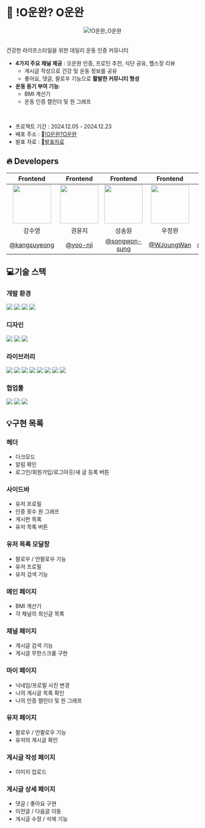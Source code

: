 # 🏃 !O운완? O운완

<div style="text-align: center;">
  <img src="https://github.com/user-attachments/assets/a8a72ca2-c116-4908-8085-ef5002ad2530" alt="!O운완_O운완">
</div>

<br>

건강한 라이프스타일을 위한 데일리 운동 인증 커뮤니티

- **4가지 주요 채널 제공** : 오운완 인증, 프로틴 추천, 식단 공유, 헬스장 리뷰
  - 게시글 작성으로 건강 및 운동 정보를 공유
  - 좋아요, 댓글, 팔로우 기능으로 **활발한 커뮤니티 형성**
- **운동 동기 부여 기능**:
  - BMI 계산기
  - 운동 인증 캘린더 및 원 그래프

<br>

- 프로젝트 기간 : 2024.12.05 - 2024.12.23
- 배포 주소 : 🔗[!O운완?O운완](https://workoutdone.netlify.app/)
- 발표 자료 : 🔗[발표자료](https://drive.google.com/file/d/11MWfrNHX4UL63jxMdEfZ61SB-YJ_N_qu/view)

## 🔥 Developers

|                                                 Frontend                                                 |                                                 Frontend                                                 |                                                 Frontend                                                 |                                                 Frontend                                                  |                                                 Frontend                                                 |                                                 Frontend                                                 |
| :------------------------------------------------------------------------------------------------------: | :------------------------------------------------------------------------------------------------------: | :------------------------------------------------------------------------------------------------------: | :-------------------------------------------------------------------------------------------------------: | :------------------------------------------------------------------------------------------------------: | :------------------------------------------------------------------------------------------------------: |
| <img src="https://github.com/user-attachments/assets/b059e9ea-630c-40a3-854f-d8c6046870ce" width="100"/> | <img src="https://github.com/user-attachments/assets/3b0dc84d-6b50-439c-a114-37b0034ae3fc" width="100"/> | <img src="https://github.com/user-attachments/assets/9c75f5a3-e483-4f3e-8a2e-1a98228d6d71" width="100"/> | <img src="https://github.com/user-attachments/assets/a74b2a4f-8183-4782-9389-bb0540576323"  width="100"/> | <img src="https://github.com/user-attachments/assets/8766bc76-df5c-4eb2-8cb2-2febc8318aab" width="100"/> | <img src="https://github.com/user-attachments/assets/e339667e-8413-472e-bf9e-cc9ee19f1ed7" width="100"/> |
|                                                  강수영                                                  |                                                  권윤지                                                  |                                                  성송원                                                  |                                                  우정완                                                   |                                                  윤정인                                                  |                                                  한규혁                                                  |
|                              [@kangsuyeong](https://github.com/kangsuyeong)                              |                                  [@yoo-nji](https://github.com/yoo-nji)                                  |                             [@songwon-sung](https://github.com/songwon-sung)                             |                                [@WJoungWan](https://github.com/WJoungWan)                                 |                            [@yoongjeonging](https://github.com/yoongjeonging)                            |                                 [@kkyuheak](https://github.com/kkyuheak)                                 |

## 💻기술 스택

### 개발 환경

![](https://camo.githubusercontent.com/8290ef49e85a94c2ae9f929badf5aa1007b74d20f3f465c9222205064147bfa5/68747470733a2f2f696d672e736869656c64732e696f2f62616467652f6e706d2d4342333833373f7374796c653d666f722d7468652d6261646765266c6f676f3d6e706d266c6f676f436f6c6f723d7768697465)
![](https://img.shields.io/badge/Vite-646CFF?style=for-the-badge&logo=Vite&logoColor=white)
![](https://img.shields.io/badge/react-61DAFB?style=for-the-badge&logo=react&logoColor=black)
![](https://img.shields.io/badge/TypeScript-3178C6?style=for-the-badge&logo=typescript&logoColor=white)

### 디자인

![](https://camo.githubusercontent.com/7eda7e542b66f17cabacfb84a3b1daa01f81d39d95aeed3d844eef4897a6d2ba/68747470733a2f2f696d672e736869656c64732e696f2f62616467652f6669676d612d4632344531453f7374796c653d666f722d7468652d6261646765266c6f676f3d6669676d61266c6f676f436f6c6f723d7768697465)
![](https://camo.githubusercontent.com/0c62da1efcec3fd216176106debb2634aa7a419f097b9b313f326c893505dabe/68747470733a2f2f696d672e736869656c64732e696f2f62616467652f4353532d3135373242363f7374796c653d666f722d7468652d6261646765266c6f676f3d63737333266c6f676f436f6c6f723d7768697465)
![](https://camo.githubusercontent.com/ef6db79c0bc0a18363ef8ccf33cefbe94639871919540c826c50ab7d32fd6fc6/68747470733a2f2f696d672e736869656c64732e696f2f62616467652f5461696c77696e644353532d3036423644343f7374796c653d666f722d7468652d6261646765266c6f676f3d7461696c77696e64637373266c6f676f436f6c6f723d7768697465)

### 라이브러리

![](https://camo.githubusercontent.com/055871bebc176d2862669c452068ed436f006bde3d1f419667722ef149c4f598/68747470733a2f2f696d672e736869656c64732e696f2f62616467652f72656163742d2d726f757465722d4341343234353f7374796c653d666f722d7468652d6261646765266c6f676f3d7265616374726f75746572266c6f676f436f6c6f723d7768697465)
![](https://camo.githubusercontent.com/01a7047041b6b5a9aeeef23e34f31b6d02af577df53c5754cf603859a5740059/68747470733a2f2f696d672e736869656c64732e696f2f62616467652f7a757374616e642d3243334535303f7374796c653d666f722d7468652d6261646765266c6f676f3d6a617661736372697074266c6f676f436f6c6f723d7768697465)
![](https://camo.githubusercontent.com/91ff7f377105ca6fa979dd2bb85201b7ad56ae45d7dab821d24586e898f388b7/68747470733a2f2f696d672e736869656c64732e696f2f62616467652f4178696f732d3541323945343f7374796c653d666f722d7468652d6261646765266c6f676f3d6178696f73266c6f676f436f6c6f723d7768697465)
![](https://img.shields.io/badge/react--calendar-3DDC84?style=for-the-badge&logo=React&logoColor=white)
![](https://img.shields.io/badge/react--circular--progressbar-61DAFB?style=for-the-badge&logo=React&logoColor=black)
![](https://img.shields.io/badge/react--lottie-61DAFB?style=for-the-badge&logo=React&logoColor=black)
![](https://img.shields.io/badge/Moment.js-FF6F61?style=for-the-badge&logo=JavaScript&logoColor=white)
![](https://img.shields.io/badge/swiper-FF6F61?style=for-the-badge&logo=Swiper&logoColor=white)

### 협업툴

![](https://camo.githubusercontent.com/cfd00850da7d61d06eedd66f38d007989ed62131e6b920e99016ed95de13c9a5/68747470733a2f2f696d672e736869656c64732e696f2f62616467652f6e6f74696f6e2d3030303030303f7374796c653d666f722d7468652d6261646765266c6f676f3d6e6f74696f6e266c6f676f436f6c6f723d7768697465)
![](https://camo.githubusercontent.com/fbe73eb0c50a7d491503c4e14d0a949a96f862997da5110f7ff0b9d28ef49a37/68747470733a2f2f696d672e736869656c64732e696f2f62616467652f736c61636b2d3441313534423f7374796c653d666f722d7468652d6261646765266c6f676f3d736c61636b266c6f676f436f6c6f723d7768697465)
![](https://camo.githubusercontent.com/236fcd63f5c7932c0928a86fb7ebdbb5e8876cc4c03779cd1fc8aa9c0196aab2/68747470733a2f2f696d672e736869656c64732e696f2f62616467652f6769746875622d3138313731373f7374796c653d666f722d7468652d6261646765266c6f676f3d676974687562266c6f676f436f6c6f723d7768697465)

## 💡구현 목록

### 헤더

- 다크모드
- 알림 확인
- 로그인/회원가입/로그아웃/새 글 등록 버튼

### 사이드바

- 유저 프로필
- 인증 횟수 원 그래프
- 게시판 목록
- 유저 목록 버튼

### 유저 목록 모달창

- 팔로우 / 언팔로우 기능
- 유저 프로필
- 유저 검색 기능

### 메인 페이지

- BMI 계산기
- 각 채널의 최신글 목록

### 채널 페이지

- 게시글 검색 기능
- 게시글 무한스크롤 구현

### 마이 페이지

- 닉네임/프로필 사진 변경
- 나의 게시글 목록 확인
- 나의 인증 캘린더 및 원 그래프

### 유저 페이지

- 팔로우 / 언팔로우 기능
- 유저의 게시글 확인

### 게시글 작성 페이지

- 이미지 업로드

### 게시글 상세 페이지

- 댓글 / 좋아요 구현
- 이전글 / 다음글 이동
- 게시글 수정 / 삭제 기능
